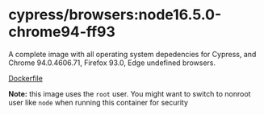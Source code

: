 <!--
WARNING: this file was autogenerated by generate-browser-image.js using

    yarn add:browsers -- 16.5.0 --chrome=94.0.4606.71 --firefox=93.0
-->

# cypress/browsers:node16.5.0-chrome94-ff93

A complete image with all operating system depedencies for Cypress, and Chrome 94.0.4606.71, Firefox 93.0, Edge undefined browsers.

[Dockerfile](Dockerfile)

**Note:** this image uses the `root` user. You might want to switch to nonroot user like `node` when running this container for security
